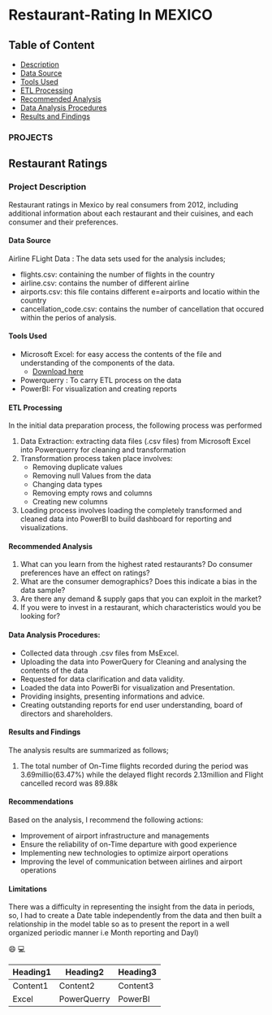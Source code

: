 # Restaurant-Rating In MEXICO

## Table of Content 

- [Description](#description)
- [Data Source](#data-source)
- [Tools Used](#tools-used)
- [ETL Processing](#etl-processing)
- [Recommended Analysis](#recommended-analysis)
- [Data Analysis Procedures](#data-analysis-procedures)
- [Results and Findings](#results-and-findings)

### PROJECTS

## Restaurant Ratings

### Project Description
 
Restaurant ratings in Mexico by real consumers from 2012, including additional information about each restaurant and their cuisines, and each consumer and their preferences. 

#### Data Source

Airline FLight Data : The data sets used for the analysis includes; 
- flights.csv: containing the number of flights in the country
- airline.csv: contains the number of different airline
- airports.csv: this file contains different e=airports and locatio within the country
- cancellation_code.csv: contains the number of cancellation that occured within the perios of analysis.

#### Tools Used 

- Microsoft Excel: for easy access the contents of the file and understanding of the components of the data.
    - [Download here](http://microsoft.com)
- Powerquerry : To carry ETL process on the data
- PowerBI: For visualization and creating reports

#### ETL Processing

In the initial data preparation process, the following process was performed
1. Data Extraction: extracting data files (.csv files) from Microsoft Excel into Powerquerry for cleaning and transformation
2. Transformation process taken place involves:
   - Removing duplicate values
   - Removing null Values from the data
   - Changing data types
   - Removing empty rows and columns
   - Creating  new columns
3. Loading process involves loading the completely transformed and cleaned data into PowerBI to build dashboard for reporting and visualizations.
 
#### Recommended Analysis

1. What can you learn from the highest rated restaurants? Do consumer preferences have an effect on ratings?
2. What are the consumer demographics? Does this indicate a bias in the data sample?
3. Are there any demand & supply gaps that you can exploit in the market?
4. If you were to invest in a restaurant, which characteristics would you be looking for?

#### Data Analysis Procedures:

- Collected data through .csv files from MsExcel.
- Uploading the data into PowerQuery for Cleaning and analysing the contents of the data
- Requested for data clarification and data validity.
- Loaded the data into PowerBi for visualization and Presentation.
- Providing insights, presenting informations and advice.
- Creating outstanding reports for end user understanding, board of directors and shareholders.

#### Results and Findings

The analysis results are summarized as follows;
1. The total number of On-Time flights recorded during the period was 3.69millio(63.47%) while the delayed flight records 2.13million and Flight cancelled record was 89.88k

#### Recommendations
Based on the analysis, I recommend the following actions:
 - Improvement of airport infrastructure and managements
 - Ensure the reliability of on-Time departure with good experience
 - Implementing new technologies to optimize airport operations
 - Improving the level of communication between airlines and airport operations 

#### Limitations

There was a difficulty in representing the insight from the data in periods, so, I had to create a Date table independently from the data and then built a relationship in the model table so as to present the report in a well organized periodic manner i.e Month reporting and Dayl)


😄
💻

|Heading1|Heading2|Heading3|
|--------|--------|--------|
|Content1|Content2|Content3|
|Excel |PowerQuerry |PowerBI |


